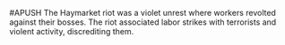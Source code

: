 #APUSH 
The Haymarket riot was a violet unrest where workers revolted against their bosses. The riot associated labor strikes with terrorists and violent activity, discrediting them.